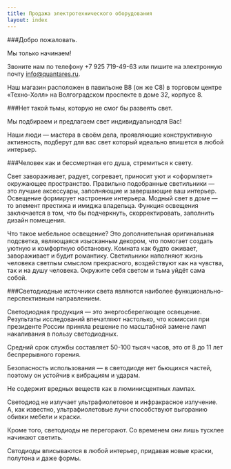 ```yaml
---
title: Продажа электротехнического оборудования
layout: index
---
```

###Добро пожаловать.

Мы только начинаем!

Звоните нам по телефону +7 925 719-49-63 или пишите на электронную почту [info@quantares.ru](mailto:info@quantares.ru).

Наш магазин расположен в павильоне B8 (он же C8) в торговом центре «Техно-Холл» на Волгоградском проспекте в доме 32, корпусе 8.

###Нет такой тьмы, которую не смог бы развеять свет.

Мы подбираем и предлагаем свет индивидуальнодля Вас!

Наши люди — мастера в своём дела, проявляющие конструктивную активность, подберут для вас свет который идеально впишется в любой интерьер.

###Человек как и бессмертная его душа, стремиться к свету.

Свет завораживает, радует, согревает, приносит уют и «оформляет» окружающее пространство. Правильно подобранные светильники — это лучшие аксессуары, заполняющие и завершающие ваш интерьер. Освещение формирует настроение интерьера. Модный свет в доме — то элемент престижа и имиджа владельца. Функция освещения заключается в том, что бы подчеркнуть, скорректировать, заполнить дизайн помещения.

Что такое мебельное освещение? Это дополнительная оригинальная подсветка, являющаяся изысканным декором, что помогает создать уютную и комфортную обстановку. Комната как будто оживает, завораживает и будит романтику. Светильники наполняют жизнь человека светлым смыслом прекрасного, воздействуют как на чувства, так и на душу человека. Окружите себя светом и тьма уйдёт сама собой.

###Светодиодные источники света являются наиболее функционально-перспективным направлением.

Светодиодная продукция — это энергосберегающее освещение. Результаты исследований впечатляют настолько, что комиссия при президенте России приняла решение по масштабной замене ламп накаливания в пользу светодиодных.

Средний срок службы составляет 50-100 тысяч часов, это от 8 до 11 лет беспрерывного горения.

Безопасность использования — в светодиоде нет бьющихся частей, поэтому он устойчив к вибрациям и ударам.

Не содержит вредных веществ как в люминисцентных лампах.

Светодиод не излучает ультрафиолетовое и инфракрасное излучение. А, как известно, ультрафиолетовые лучи способствуют выгоранию обивки мебели и краски.

Кроме того, светодиоды не перегорают. Со временем они лишь тусклее начинают светить.

Свтодиоды вписываются в любой интерьер, придавая новые краски, полутона и даже формы.

